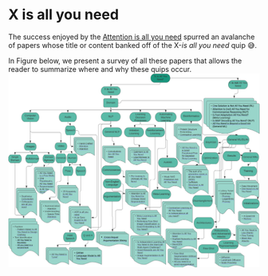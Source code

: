 # X is all you need
                          

The success enjoyed by the [Attention is all you need](vaswani2017attention)
spurred an avalanche of papers whose title or content banked off of the X-_is all you need_ quip :sweat_smile:. 

In Figure below, we present a survey of all these papers that allows the reader to summarize where and why these quips occur.
![Landscape_of_papers](/landscape/lanscape_iayn.png)
